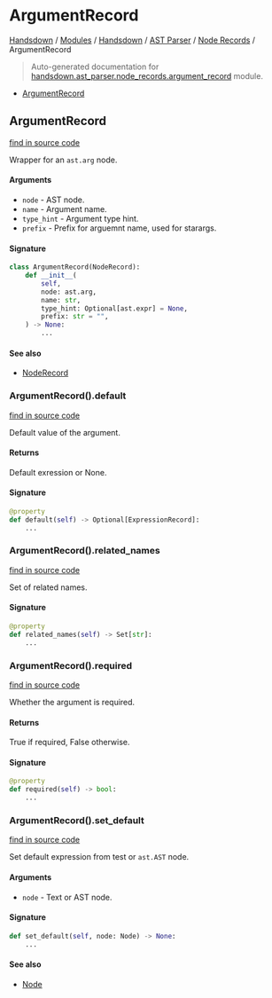 # ArgumentRecord

[Handsdown](../../../README.md#-handsdown---python-documentation-generator) / [Modules](../../../MODULES.md#modules) / [Handsdown](../../index.md#handsdown) / [AST Parser](../index.md#ast-parser) / [Node Records](index.md#node-records) / ArgumentRecord

> Auto-generated documentation for [handsdown.ast_parser.node_records.argument_record](https://github.com/vemel/handsdown/blob/main/handsdown/ast_parser/node_records/argument_record.py) module.

- [ArgumentRecord](#argumentrecord)

## ArgumentRecord

[find in source code](https://github.com/vemel/handsdown/blob/main/handsdown/ast_parser/node_records/argument_record.py#L13)

Wrapper for an `ast.arg` node.

#### Arguments

- `node` - AST node.
- `name` - Argument name.
- `type_hint` - Argument type hint.
- `prefix` - Prefix for arguemnt name, used for starargs.

#### Signature

```python
class ArgumentRecord(NodeRecord):
    def __init__(
        self,
        node: ast.arg,
        name: str,
        type_hint: Optional[ast.expr] = None,
        prefix: str = "",
    ) -> None:
        ...
```

#### See also
- [NodeRecord](node_record.md#noderecord)

### ArgumentRecord().default

[find in source code](https://github.com/vemel/handsdown/blob/main/handsdown/ast_parser/node_records/argument_record.py#L39)

Default value of the argument.

#### Returns

Default exression or None.

#### Signature

```python
@property
def default(self) -> Optional[ExpressionRecord]:
    ...
```

### ArgumentRecord().related_names

[find in source code](https://github.com/vemel/handsdown/blob/main/handsdown/ast_parser/node_records/argument_record.py#L71)

Set of related names.

#### Signature

```python
@property
def related_names(self) -> Set[str]:
    ...
```

### ArgumentRecord().required

[find in source code](https://github.com/vemel/handsdown/blob/main/handsdown/ast_parser/node_records/argument_record.py#L49)

Whether the argument is required.

#### Returns

True if required, False otherwise.

#### Signature

```python
@property
def required(self) -> bool:
    ...
```

### ArgumentRecord().set_default

[find in source code](https://github.com/vemel/handsdown/blob/main/handsdown/ast_parser/node_records/argument_record.py#L59)

Set default expression from test or `ast.AST` node.

#### Arguments

- `node` - Text or AST node.

#### Signature

```python
def set_default(self, node: Node) -> None:
    ...
```

#### See also
- [Node](../type_defs.md#node)


